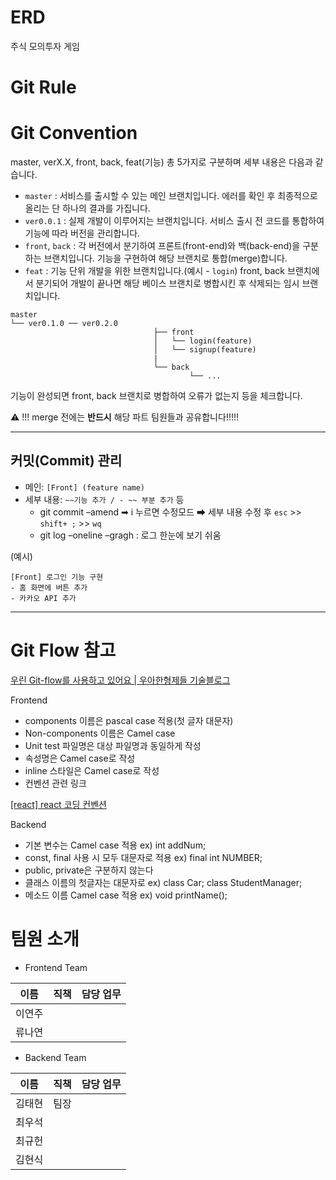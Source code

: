 # ERD

주식 모의투자 게임

# Git Rule

# Git Convention

master, verX.X, front, back, feat(기능) 총 5가지로 구분하며 세부 내용은 다음과 같습니다.

- `master` : 서비스를 출시할 수 있는 메인 브랜치입니다. 에러를 확인 후 최종적으로 올리는 단 하나의 결과를 가집니다.
- `ver0.0.1` : 실제 개발이 이루어지는 브랜치입니다. 서비스 출시 전 코드를 통합하여 기능에 따라 버전을 관리합니다.
- `front`, `back` : 각 버전에서 분기하여 프론트(front-end)와 백(back-end)을 구분하는 브랜치입니다. 기능을 구현하여 해당 브랜치로 통합(merge)합니다.
- `feat` : 기능 단위 개발을 위한 브랜치입니다.(예시 - `login`) front, back 브랜치에서 분기되어 개발이 끝나면 해당 베이스 브랜치로 병합시킨 후 삭제되는 임시 브랜치입니다.

```
master
└── ver0.1.0 ── ver0.2.0
                                ├── front
                                │   └── login(feature)
                                │   └── signup(feature)
                                |
                                └── back
                                        └── ...
```

기능이 완성되면 front, back 브랜치로 병합하여 오류가 없는지 등을 체크합니다.

⚠️ !!! merge 전에는 **반드시** 해당 파트 팀원들과 공유합니다!!!!!

---

## 커밋(Commit) 관리

- 메인: `[Front] (feature name)`
- 세부 내용: `~~기능 추가 / - ~~ 부분 추가` 등
  - git commit –amend ➡ i 누르면 수정모드 ➡ 세부 내용 수정 후 `esc` >> `shift+ ;` >> `wq`
  - git log –oneline –gragh : 로그 한눈에 보기 쉬움

(예시)

```
[Front] 로그인 기능 구현
- 홈 화면에 버튼 추가
- 카카오 API 추가
```

---

# Git Flow 참고

[우린 Git-flow를 사용하고 있어요 | 우아한형제들 기술블로그](https://techblog.woowahan.com/2553/)

Frontend

- components 이름은 pascal case 적용(첫 글자 대문자)
- Non-components 이름은 Camel case
- Unit test 파일명은 대상 파일명과 동일하게 작성
- 속성명은 Camel case로 작성
- inline 스타일은 Camel case로 작성
- 컨벤션 관련 링크

[[react] react 코딩 컨벤션](https://phrygia.github.io/2022-04-05-react/)

Backend

- 기본 변수는 Camel case 적용
  ex) int addNum;
- const, final 사용 시 모두 대문자로 적용
  ex) final int NUMBER;
- public, private은 구분하지 않는다
- 클래스 이름의 첫글자는 대문자로
  ex) class Car; class StudentManager;
- 메소드 이름 Camel case 적용
  ex) void printName();

# 팀원 소개

- Frontend Team

| 이름   | 직책 | 담당 업무 |
| ------ | ---- | --------- |
| 이연주 |      |           |
| 류나연 |      |           |

- Backend Team

| 이름   | 직책 | 담당 업무 |
| ------ | ---- | --------- |
| 김태현 | 팀장 |           |
| 최우석 |      |           |
| 최규헌 |      |           |
| 김현식 |      |           |
